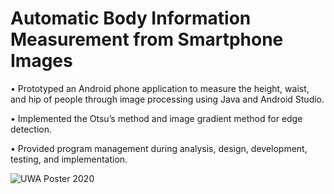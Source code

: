 # Automatic Body Information Measurement from Smartphone Images

• Prototyped an Android phone application to measure the height, waist, and hip of people through image processing using Java and Android Studio.

• Implemented the Otsu’s method and image gradient method for edge detection.

• Provided program management during analysis, design, development, testing, and implementation.

![UWA Poster 2020](https://github.com/user-attachments/assets/a76fa0f4-2679-4428-8318-839ec0d3c826)
